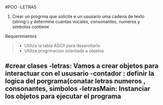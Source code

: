 #POO -LETRAS
1. Crear un progrma que solicite e un ususario uma cadena de texto (string-) y determine cuantas vocales, consonantes, numeros y simbolos contiene

Requerimientos
>- Utiliza la tabla ASCII para desarollarlo
>- Utiliza progrmacion orientada a objetos 

#crear clases 
-letras: Vamos a crear objetos para interactuar con el ususario
-contador : definir la logica del porgrama(conatar letras numeros , consonantes, simbolos 
-letrasMain: Instanciar los objetos para ejecutar el programa
- 
